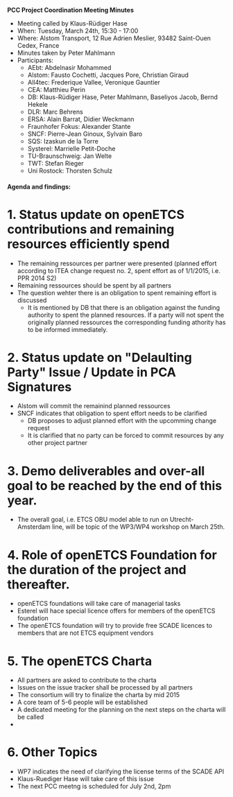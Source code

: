 **PCC Project Coordination Meeting Minutes**

* Meeting called by Klaus-Rüdiger Hase
* When: Tuesday, March 24th, 15:30 - 17:00
* Where: Alstom Transport, 12 Rue Adrien Meslier, 93482 Saint-Ouen Cedex, France
* Minutes taken by Peter Mahlmann
* Participants: 
  * AEbt: Abdelnasir Mohammed
  * Alstom: Fausto Cochetti, Jacques Pore, Christian Giraud
  * All4tec: Frederique Vallee, Veronique Gauntier
  * CEA: Matthieu Perin
  * DB: Klaus-Rüdiger Hase, Peter Mahlmann, Baseliyos Jacob, Bernd Hekele
  * DLR: Marc Behrens
  * ERSA: Alain Barrat, Didier Weckmann
  * Fraunhofer Fokus: Alexander Stante
  * SNCF: Pierre-Jean Ginoux, Sylvain Baro
  * SQS: Izaskun de la Torre
  * Systerel: Marrielle Petit-Doche
  * TU-Braunschweig: Jan Welte
  * TWT: Stefan Rieger
  * Uni Rostock: Thorsten Schulz

#### Agenda and findings:
# 1. Status update on openETCS contributions and remaining resources efficiently spend
- The remaining ressources per partner were presented (planned effort according to ITEA change request no. 2, spent effort as of 1/1/2015, i.e. PPR 2014 S2)
- Remaining ressources should be spent by all partners
- The question wehter there is an obligation to spent remaining effort is discussed
  - It is mentioned by DB that there is an obligation against the funding authority to spent the planned resources. If a party will not spent the originally planned ressources the corresponding funding athority has to be informed immediately.
  
# 2. Status update on "Delaulting Party" Issue / Update in PCA Signatures
- Alstom will commit the remainind planned ressources
- SNCF indicates that obligation to spent effort needs to be clarified
  - DB proposes to adjust planned effort with the upcomming change request
  - It is clarified that no party can be forced to commit resources by any other project partner
# 3. Demo deliverables and over-all goal to be reached by the end of this year.
- The overall goal, i.e. ETCS OBU model able to run on Utrecht-Amsterdam line, will be topic of the WP3/WP4 workshop on March 25th.

# 4. Role of openETCS Foundation for the duration of the project and thereafter.
- openETCS foundations will take care of managerial tasks
- Esterel will hace special licence offers for members of the openETCS foundation
- The openETCS foundation will try to provide free SCADE licences to members that are not ETCS equipment vendors

# 5. The openETCS Charta
- All partners are asked to contribute to the charta
- Issues on the issue tracker shall be processed by all partners
- The consortium will try to finalize the charta by mid 2015
- A core team of 5-6 people will be established
- A dedicated meeting for the planning on the next steps on the charta will be called
- 
# 6. Other Topics
- WP7 indicates the need of clarifying the license terms of the SCADE API
- Klaus-Ruediger Hase will take care of this issue
- The next PCC meetng is scheduled for July 2nd, 2pm
